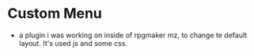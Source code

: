 # Custom Menu

- a plugin i was working on inside of rpgmaker mz, to change te default layout.
It's used js and some css.
